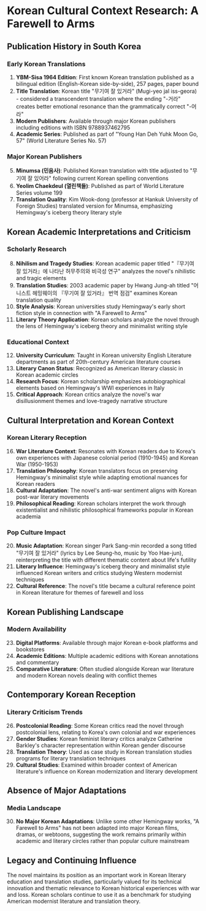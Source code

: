 # Korean Cultural Context Research: A Farewell to Arms

## Publication History in South Korea

### Early Korean Translations
1. **YBM-Sisa 1964 Edition**: First known Korean translation published as a bilingual edition (English-Korean side-by-side), 257 pages, paper bound
2. **Title Translation**: Korean title "무기여 잘 있거라" (Mugi-yeo jal iss-geora) - considered a transcendent translation where the ending "-거라" creates better emotional resonance than the grammatically correct "-어라"
3. **Modern Publishers**: Available through major Korean publishers including editions with ISBN 9788937462795
4. **Academic Series**: Published as part of "Young Han Deh Yuhk Moon Go, 57" (World Literature Series No. 57)

### Major Korean Publishers
5. **Minumsa (민음사)**: Published Korean translation with title adjusted to "무기여 잘 있어라" following current Korean spelling conventions
6. **Yeolim Chaekdeul (열린책들)**: Published as part of World Literature Series volume 199
7. **Translation Quality**: Kim Wook-dong (professor at Hankuk University of Foreign Studies) translated version for Minumsa, emphasizing Hemingway's iceberg theory literary style

## Korean Academic Interpretations and Criticism

### Scholarly Research
8. **Nihilism and Tragedy Studies**: Korean academic paper titled "『무기여 잘 있거라』에 나타난 허무주의와 비극성 연구" analyzes the novel's nihilistic and tragic elements
9. **Translation Studies**: 2003 academic paper by Hwang Jung-ah titled "어니스트 헤밍웨이의 『무기여 잘 있거라』 번역 점검" examines Korean translation quality
10. **Style Analysis**: Korean universities study Hemingway's early short fiction style in connection with "A Farewell to Arms"
11. **Literary Theory Application**: Korean scholars analyze the novel through the lens of Hemingway's iceberg theory and minimalist writing style

### Educational Context
12. **University Curriculum**: Taught in Korean university English Literature departments as part of 20th-century American literature courses
13. **Literary Canon Status**: Recognized as American literary classic in Korean academic circles
14. **Research Focus**: Korean scholarship emphasizes autobiographical elements based on Hemingway's WWI experiences in Italy
15. **Critical Approach**: Korean critics analyze the novel's war disillusionment themes and love-tragedy narrative structure

## Cultural Interpretation and Korean Context

### Korean Literary Reception
16. **War Literature Context**: Resonates with Korean readers due to Korea's own experiences with Japanese colonial period (1910-1945) and Korean War (1950-1953)
17. **Translation Philosophy**: Korean translators focus on preserving Hemingway's minimalist style while adapting emotional nuances for Korean readers
18. **Cultural Adaptation**: The novel's anti-war sentiment aligns with Korean post-war literary movements
19. **Philosophical Reading**: Korean scholars interpret the work through existentialist and nihilistic philosophical frameworks popular in Korean academia

### Pop Culture Impact
20. **Music Adaptation**: Korean singer Park Sang-min recorded a song titled "무기여 잘 있거라" (lyrics by Lee Seung-ho, music by Yoo Hae-jun), reinterpreting the title with different thematic content about life's futility
21. **Literary Influence**: Hemingway's iceberg theory and minimalist style influenced Korean writers and critics studying Western modernist techniques
22. **Cultural Reference**: The novel's title became a cultural reference point in Korean literature for themes of farewell and loss

## Korean Publishing Landscape

### Modern Availability
23. **Digital Platforms**: Available through major Korean e-book platforms and bookstores
24. **Academic Editions**: Multiple academic editions with Korean annotations and commentary
25. **Comparative Literature**: Often studied alongside Korean war literature and modern Korean novels dealing with conflict themes

## Contemporary Korean Reception

### Literary Criticism Trends
26. **Postcolonial Reading**: Some Korean critics read the novel through postcolonial lens, relating to Korea's own colonial and war experiences
27. **Gender Studies**: Korean feminist literary critics analyze Catherine Barkley's character representation within Korean gender discourse
28. **Translation Theory**: Used as case study in Korean translation studies programs for literary translation techniques
29. **Cultural Studies**: Examined within broader context of American literature's influence on Korean modernization and literary development

## Absence of Major Adaptations

### Media Landscape
30. **No Major Korean Adaptations**: Unlike some other Hemingway works, "A Farewell to Arms" has not been adapted into major Korean films, dramas, or webtoons, suggesting the work remains primarily within academic and literary circles rather than popular culture mainstream

## Legacy and Continuing Influence

The novel maintains its position as an important work in Korean literary education and translation studies, particularly valued for its technical innovation and thematic relevance to Korean historical experiences with war and loss. Korean scholars continue to use it as a benchmark for studying American modernist literature and translation theory.